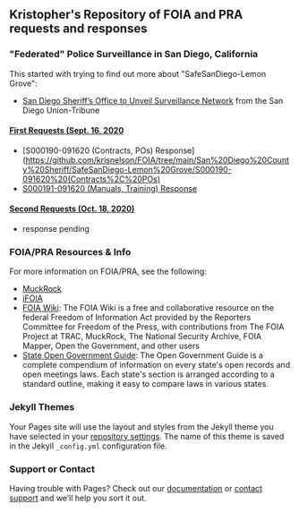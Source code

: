 ## Kristopher's Repository of FOIA and PRA requests and responses

### "Federated" Police Surveillance in San Diego, California
This started with trying to find out more about "SafeSanDiego-Lemon Grove":
* [San Diego Sheriff’s Office to Unveil Surveillance Network](https://github.com/krisnelson/FOIA/blob/main/San%20Diego%20County%20Sheriff/SafeSanDiego-Lemon%20Grove/San%20Diego%20Sheriffs%20Office%20to%20Unveil%20Surveillance%20Network.pdf) from the San Diego Union-Tribune

#### [First Requests (Sept. 16, 2020](https://github.com/krisnelson/FOIA/blob/main/San%20Diego%20County%20Sheriff/SafeSanDiego-Lemon%20Grove/2020-09-16%20PRA%20Requests%20x2.md)
* [S000190-091620 (Contracts, POs) Response](https://github.com/krisnelson/FOIA/tree/main/San%20Diego%20County%20Sheriff/SafeSanDiego-Lemon%20Grove/S000190-091620%20(Contracts%2C%20POs)
* [S000191-091620 (Manuals, Training) Response](https://github.com/krisnelson/FOIA/tree/main/San%20Diego%20County%20Sheriff/SafeSanDiego-Lemon%20Grove/S000191-091620%20(Manuals%2C%20Training))

#### [Second Requests (Oct. 18, 2020)](https://github.com/krisnelson/FOIA/blob/main/San%20Diego%20County%20Sheriff/SafeSanDiego-Lemon%20Grove/2020-10-18%20PRA%20Requests%20x7.md)
* response pending

### FOIA/PRA Resources & Info
For more information on FOIA/PRA, see the following:
* [MuckRock](https://www.muckrock.com/)
* [iFOIA](https://www.ifoia.org/)
* [FOIA Wiki](https://www.ifoia.org/foia.wiki): The FOIA Wiki is a free and collaborative resource on the federal Freedom of Information Act provided by the Reporters Committee for Freedom of the Press, with contributions from The FOIA Project at TRAC, MuckRock, The National Security Archive, FOIA Mapper, Open the Government, and other users
* [State Open Government Guide](http://www.rcfp.org/open-government-guide): The Open Government Guide is a complete compendium of information on every state's open records and open meetings laws. Each state's section is arranged according to a standard outline, making it easy to compare laws in various states.



### Jekyll Themes

Your Pages site will use the layout and styles from the Jekyll theme you have selected in your [repository settings](https://github.com/krisnelson/FOIA/settings). The name of this theme is saved in the Jekyll `_config.yml` configuration file.

### Support or Contact

Having trouble with Pages? Check out our [documentation](https://docs.github.com/categories/github-pages-basics/) or [contact support](https://github.com/contact) and we’ll help you sort it out.
